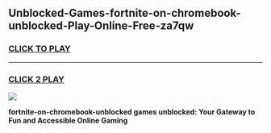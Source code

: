 
## Unblocked-Games-fortnite-on-chromebook-unblocked-Play-Online-Free-za7qw
<h3>
<a href="https://premium76.site?title=fortnite-on-chromebook-unblocked&ref=26A">CLICK TO PLAY</a></h3>
<hr>

<h3>
<a href="https://premium76.site?title=fortnite-on-chromebook-unblocked&ref=26A">CLICK 2 PLAY</a>
  
</h3>

<a href="https://premium76.site?title=fortnite-on-chromebook-unblocked&ref=26A"><img src="https://clearcache.store/games.png"></a>


**fortnite-on-chromebook-unblocked games unblocked: Your Gateway to Fun and Accessible Online Gaming**
